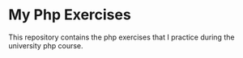 # My Php Exercises

This repository contains the php exercises that I practice during the university php course.
